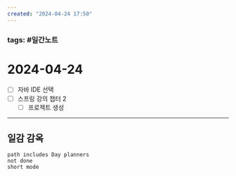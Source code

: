 ```yaml
---
created: "2024-04-24 17:50"
---
```


### tags: #일간노트
  
# 2024-04-24 
- [ ] 자바 IDE 선택
- [ ] 스프링 강의 챕터 2
	- [ ] 프로젝트 생성
  
---  
## 일감 감옥  
```tasks  
path includes Day planners
not done  
short mode  
```